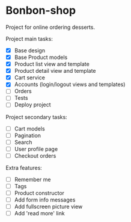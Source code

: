 # Bonbon-shop

Project for online ordering desserts.



Project main tasks:
- [x] Base design
- [x] Base Product models
- [x] Product list view and template
- [x] Product detail view and template
- [x] Cart service
- [x] Accounts (login/logout views and templates)
- [ ] Orders
- [ ] Tests
- [ ] Deploy project

Project secondary tasks:
- [ ] Cart models
- [ ] Pagination
- [ ] Search
- [ ] User profile page
- [ ] Checkout orders

Extra features:
- [ ] Remember me
- [ ] Tags
- [ ] Product constructor
- [ ] Add form info messages
- [ ] Add fullscreen picture view
- [ ] Add 'read more' link